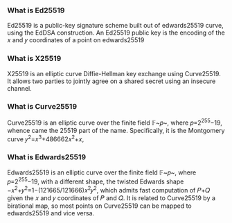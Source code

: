 ### What is Ed25519
Ed25519 is a public-key signature scheme built out of edwards25519 curve, using the EdDSA construction. An Ed25519 public key is the encoding of the 𝑥 and 𝑦 coordinates of a point on edwards25519


### What is X25519
X25519 is an elliptic curve Diffie-Hellman key exchange using Curve25519. It allows two parties to jointly agree on a shared secret using an insecure channel.


### What is Curve25519
Curve25519 is an elliptic curve over the finite field 𝔽~𝑝~, where 𝑝=2<sup>255</sup>−19, whence came the 25519 part of the name. Specifically, it is the Montgomery curve 𝑦<sup>2</sup>=𝑥<sup>3</sup>+486662𝑥<sup>2</sup>+𝑥, 


### What is Edwards25519
Edwards25519 is an elliptic curve over the finite field 𝔽~𝑝~, where 𝑝=2<sup>255</sup>−19, with a different shape, the twisted Edwards shape −𝑥<sup>2</sup>+𝑦<sup>2</sup>=1−(121665/121666)𝑥<sup>2</sup>𝑦<sup>2</sup>, which admits fast computation of 𝑃+𝑄 given the 𝑥 and 𝑦 coordinates of 𝑃 and 𝑄. It is related to Curve25519 by a birational map, so most points on Curve25519 can be mapped to edwards25519 and vice versa.

